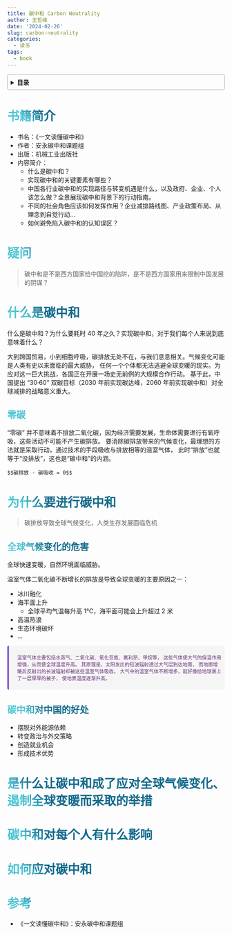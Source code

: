 ```yaml
---
title: 碳中和 Carbon Neutrality
author: 王哲峰
date: '2024-02-26'
slug: carbon-neutrality
categories:
  - 读书
tags:
  - book
---
```


<style>
h1 {
    background-color: #2B90B6;
    background-image: linear-gradient(45deg, #4EC5D4 10%, #146b8c 20%);
    background-size: 100%;
    -webkit-background-clip: text;
    -moz-background-clip: text;
    -webkit-text-fill-color: transparent;
    -moz-text-fill-color: transparent;
}
h2 {
    background-color: #2B90B6;
    background-image: linear-gradient(45deg, #4EC5D4 10%, #146b8c 20%);
    background-size: 100%;
    -webkit-background-clip: text;
    -moz-background-clip: text;
    -webkit-text-fill-color: transparent;
    -moz-text-fill-color: transparent;
}
h3 {
    background-color: #2B90B6;
    background-image: linear-gradient(45deg, #4EC5D4 10%, #146b8c 20%);
    background-size: 100%;
    -webkit-background-clip: text;
    -moz-background-clip: text;
    -webkit-text-fill-color: transparent;
    -moz-text-fill-color: transparent;
}
details {
    border: 1px solid #aaa;
    border-radius: 4px;
    padding: .5em .5em 0;
}
summary {
    font-weight: bold;
    margin: -.5em -.5em 0;
    padding: .5em;
}
details[open] {
    padding: .5em;
}
details[open] summary {
    border-bottom: 1px solid #aaa;
    margin-bottom: .5em;
}
</style>

<details><summary>目录</summary><p>

- [书籍简介](#书籍简介)
- [疑问](#疑问)
- [什么是碳中和](#什么是碳中和)
    - [零碳](#零碳)
- [为什么要进行碳中和](#为什么要进行碳中和)
    - [全球气候变化的危害](#全球气候变化的危害)
    - [碳中和对中国的好处](#碳中和对中国的好处)
- [是什么让碳中和成了应对全球气候变化、遏制全球变暖而采取的举措](#是什么让碳中和成了应对全球气候变化遏制全球变暖而采取的举措)
- [碳中和对每个人有什么影响](#碳中和对每个人有什么影响)
- [如何应对碳中和](#如何应对碳中和)
- [参考](#参考)
</p></details><p></p>


# 书籍简介

* 书名：《一文读懂碳中和》
* 作者：安永碳中和课题组
* 出版：机械工业出版社
* 内容简介：
    - 什么是碳中和？
    - 实现碳中和的关键要素有哪些？
    - 中国各行业碳中和的实现路径与转变机遇是什么，以及政府、企业、个人该怎么做？全景展现碳中和背景下的行动指南。 
    - 不同的社会角色应该如何发挥作用？企业减排路线图、产业政策布局、从理念到自觉行动...
    - 如何避免陷入碳中和的认知误区？

# 疑问

> 碳中和是不是西方国家给中国挖的陷阱，是不是西方国家用来限制中国发展的阴谋？

# 什么是碳中和

什么是碳中和？为什么要耗时 40 年之久？实现碳中和，对于我们每个人来说到底意味着什么？

大到跨国贸易，小到细胞呼吸，碳排放无处不在，与我们息息相关。气候变化可能是人类有史以来面临的最大威胁，
任何一个个体都无法逃避全球变暖的现实。为应对这一巨大挑战，各国正在开展一场史无前例的大规模合作行动。
基于此，中国提出 “30·60” 双碳目标（2030 年前实现碳达峰，2060 年前实现碳中和）对全球减排的战略意义重大。

## 零碳

“零碳” 并不意味着不排放二氧化碳，因为经济需要发展，生命体需要进行有氧呼吸，这些活动不可能不产生碳排放。
要消除碳排放带来的气候变化，最理想的方法就是采取行动，通过技术的手段吸收与排放相等的温室气体，
此时“排放”也就等于“没排放”，这也是“碳中和”的内涵。

`$$碳排放 - 碳吸收 = 0$$`

# 为什么要进行碳中和

> 碳排放导致全球气候变化，人类生存发展面临危机

## 全球气候变化的危害

全球快速变暖，自然环境面临威胁。

温室气体二氧化碳不断增长的排放是导致全球变暖的主要原因之一：

* 冰川融化
* 海平面上升
    - 全球平均气温每升高 1℃，海平面可能会上升超过 2 米
* 高温热浪
* 生态环境破坏
* ...

<div class='warning' style='background-color: #F5F5F5; color: #69337A; border-left: solid #805AD5 4px; border-radius: 4px; padding:0.7em; font-size: 80%'>
<span>
    <p style='margin-left:1em;'>
    温室气体主要包括水蒸气、二氧化碳、氧化亚氮、氟利昂、甲烷等，
    这些气体使大气的保温作用增强，从而使全球温度升高。
    其原理是，太阳发出的短波辐射透过大气层到达地面，
    而地面增暖后反射出的长波辐射却被这些温室气体吸收。
    大气中的温室气体不断增多，就好像给地球裹上了一层厚厚的被子，
    使地表温度逐渐升高。
    </p>
</span>
</div>

## 碳中和对中国的好处

* 摆脱对外能源依赖
* 转变政治与外交策略
* 创造就业机会
* 形成技术优势

# 是什么让碳中和成了应对全球气候变化、遏制全球变暖而采取的举措




# 碳中和对每个人有什么影响



# 如何应对碳中和



# 参考

* 《一文读懂碳中和》：安永碳中和课题组
